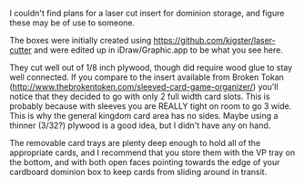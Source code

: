 I couldn't find plans for a laser cut insert for dominion storage, and figure these may be of use to someone.

The boxes were initially created using https://github.com/kigster/laser-cutter and were edited up in iDraw/Graphic.app to be what you see here.

They cut well out of 1/8 inch plywood, though did require wood glue to stay well connected.  If you compare to the insert available from
Broken Tokan (http://www.thebrokentoken.com/sleeved-card-game-organizer/) you'll notice that they decided to go with only 2 full width card
slots.  This is probably because with sleeves you are REALLY tight on room to go 3 wide.  This is why the general kingdom card area has no
sides.  Maybe using a thinner (3/32?) plywood is a good idea, but I didn't have any on hand.

The removable card trays are plenty deep enough to hold all of the appropriate cards, and I recommend that you store them with the VP tray on
the bottom, and with both open faces pointing towards the edge of your cardboard dominion box to keep cards from sliding around in transit.

